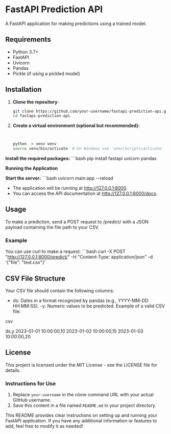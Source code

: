 # FastAPI Prediction API

A FastAPI application for making predictions using a trained model.

## Requirements

- Python 3.7+
- FastAPI
- Uvicorn
- Pandas
- Pickle (if using a pickled model)

## Installation

1. **Clone the repository**:
   ```bash
   git clone https://github.com/your-username/fastapi-prediction-api.git
   cd fastapi-prediction-api
2. **Create a virtual environment (optional but recommended):**
    ```bash


    python -m venv venv
    source venv/bin/activate  # On Windows use `venv\Scripts\activate`

**Install the required packages:**
    ```bash
    pip install fastapi uvicorn pandas

**Running the Application**

**Start the server:**
    ```bash
    uvicorn main:app --reload


- The application will be running at http://127.0.0.1:8000.
- You can access the API documentation at http://127.0.0.1:8000/docs.
## Usage
To make a prediction, send a POST request to /predict/ with a JSON payload containing the file path to your CSV.

### Example
You can use curl to make a request:
    ```bash
    curl -X POST "http://127.0.0.1:8000/predict/" -H "Content-Type: application/json" -d '{"file": "test.csv"}'

## CSV File Structure
Your CSV file should contain the following columns:

- ds: Dates in a format recognized by pandas (e.g., YYYY-MM-DD HH:MM:SS).
-y: Numeric values to be predicted.
Example of a valid CSV file:

csv

ds,y
2023-01-01 10:00:00,10
2023-01-02 10:00:00,15
2023-01-03 10:00:00,20
## License
This project is licensed under the MIT License - see the LICENSE file for details.


### Instructions for Use

1. Replace `your-username` in the clone command URL with your actual GitHub username.
2. Save this content in a file named `README.md` in your project directory.

This README provides clear instructions on setting up and running your FastAPI application. If you have any additional information or features to add, feel free to modify it as needed!